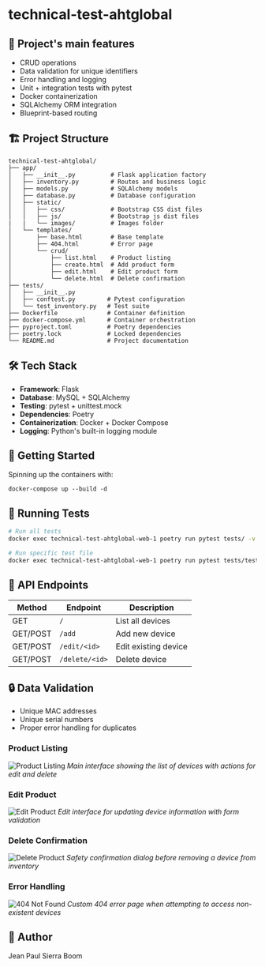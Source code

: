 # technical-test-ahtglobal

## 🎯 Project's main features
- CRUD operations 
- Data validation for unique identifiers
- Error handling and logging
- Unit + integration tests with pytest
- Docker containerization
- SQLAlchemy ORM integration
- Blueprint-based routing

## 🏗 Project Structure
```
technical-test-ahtglobal/
├── app/
│   ├── __init__.py          # Flask application factory
│   ├── inventory.py         # Routes and business logic
│   ├── models.py            # SQLAlchemy models
│   ├── database.py          # Database configuration
│   ├── static/
│   │   ├── css/             # Bootstrap CSS dist files
│   │   ├── js/              # Bootstrap js dist files
|   |   └── images/          # Images folder
│   └── templates/
│       ├── base.html        # Base template
│       ├── 404.html         # Error page
│       └── crud/
│           ├── list.html    # Product listing
│           ├── create.html  # Add product form
│           ├── edit.html    # Edit product form
│           └── delete.html  # Delete confirmation
├── tests/
│   ├── __init__.py
│   ├── conftest.py         # Pytest configuration
│   └── test_inventory.py   # Test suite
├── Dockerfile              # Container definition
├── docker-compose.yml      # Container orchestration
├── pyproject.toml          # Poetry dependencies
├── poetry.lock             # Locked dependencies
└── README.md               # Project documentation
```

## 🛠 Tech Stack
- **Framework**: Flask
- **Database**: MySQL + SQLAlchemy
- **Testing**: pytest + unittest.mock
- **Dependencies**: Poetry
- **Containerization**: Docker + Docker Compose
- **Logging**: Python's built-in logging module

## 🚀 Getting Started
Spinning up the containers with:
```
docker-compose up --build -d
```

## 🧪 Running Tests
```bash
# Run all tests
docker exec technical-test-ahtglobal-web-1 poetry run pytest tests/ -v

# Run specific test file
docker exec technical-test-ahtglobal-web-1 poetry run pytest tests/test_inventory.py -v
```

## 📝 API Endpoints

| Method | Endpoint | Description |
|--------|----------|-------------|
| GET | `/` | List all devices |
| GET/POST | `/add` | Add new device |
| GET/POST | `/edit/<id>` | Edit existing device |
| GET/POST | `/delete/<id>` | Delete device |

## 🔒 Data Validation
- Unique MAC addresses
- Unique serial numbers
- Proper error handling for duplicates

### Product Listing
![Product Listing](https://i.imgur.com/cUl2CcM.png)
*Main interface showing the list of devices with actions for edit and delete*
### Edit Product
![Edit Product](https://i.imgur.com/P7u2A9e.png)
*Edit interface for updating device information with form validation*
### Delete Confirmation
![Delete Product](https://i.imgur.com/6oAMYax.png)
*Safety confirmation dialog before removing a device from inventory*
### Error Handling
![404 Not Found](https://i.imgur.com/hnNN47T.png)
*Custom 404 error page when attempting to access non-existent devices*

## 👤 Author
Jean Paul Sierra Boom